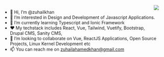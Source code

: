 <a href="https://youtu.be/dQw4w9WgXcQ">
<img align="right" src="https://github-readme-stats.vercel.app/api/top-langs/?username=zuhailkhan&count_private=true&layout=compact&hide=HTML,Less,CSS" />
</a>

- 👋 Hi, I’m @zuhailkhan
- 👀 I’m interested in Design and Development of Javascript Applications.
- 🌱 I’m currently learning Typescript and Ionic Framework
- ❤️ My techstack includes React, Vue, Tailwind, Vuetify, Bootstrap, Drupal CMS, Sanity CMS, 
- 💞️ I’m looking to collaborate on Vue, ReactJS Applications, Open Source Projects, Linux Kernel Development etc
- 📫 You can reach me on zuhailahamedkhan@gmail.com

<!---
zuhailkhan/zuhailkhan is a ✨ special ✨ repository because its `README.md` (this file) appears on your GitHub profile.
You can click the Preview link to take a look at your changes.
--->
